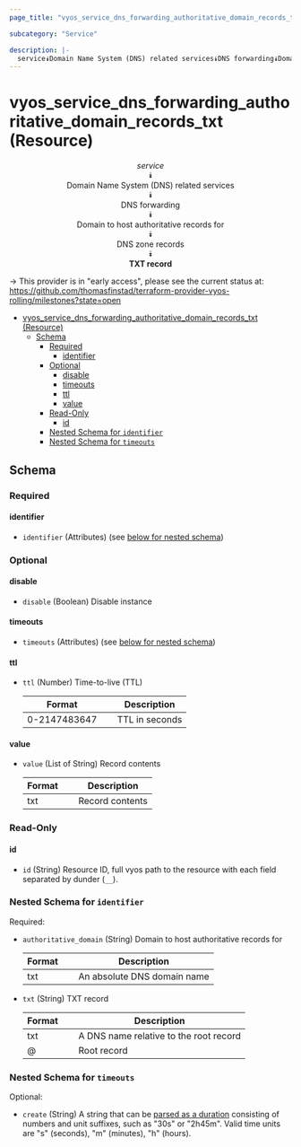 ```yaml
---
page_title: "vyos_service_dns_forwarding_authoritative_domain_records_txt Resource - vyos"

subcategory: "Service"

description: |-
  service⯯Domain Name System (DNS) related services⯯DNS forwarding⯯Domain to host authoritative records for⯯DNS zone records⯯TXT record
---
```


# vyos_service_dns_forwarding_authoritative_domain_records_txt (Resource)
<center>

*service*  
⯯  
Domain Name System (DNS) related services  
⯯  
DNS forwarding  
⯯  
Domain to host authoritative records for  
⯯  
DNS zone records  
⯯  
**TXT record**


</center>

-> This provider is in "early access", please see the current status at: https://github.com/thomasfinstad/terraform-provider-vyos-rolling/milestones?state=open

<!--TOC-->

- [vyos_service_dns_forwarding_authoritative_domain_records_txt (Resource)](#vyos_service_dns_forwarding_authoritative_domain_records_txt-resource)
  - [Schema](#schema)
    - [Required](#required)
      - [identifier](#identifier)
    - [Optional](#optional)
      - [disable](#disable)
      - [timeouts](#timeouts)
      - [ttl](#ttl)
      - [value](#value)
    - [Read-Only](#read-only)
      - [id](#id)
    - [Nested Schema for `identifier`](#nested-schema-for-identifier)
    - [Nested Schema for `timeouts`](#nested-schema-for-timeouts)

<!--TOC-->

<!-- schema generated by tfplugindocs -->
## Schema

### Required

#### identifier
- `identifier` (Attributes) (see [below for nested schema](#nestedatt--identifier))

### Optional

#### disable
- `disable` (Boolean) Disable instance
#### timeouts
- `timeouts` (Attributes) (see [below for nested schema](#nestedatt--timeouts))
#### ttl
- `ttl` (Number) Time-to-live (TTL)

    |  Format        &emsp;|  Description     |
    |----------------|------------------|
    |  0-2147483647  &emsp;|  TTL in seconds  |
#### value
- `value` (List of String) Record contents

    |  Format  &emsp;|  Description      |
    |----------|-------------------|
    |  txt     &emsp;|  Record contents  |

### Read-Only

#### id
- `id` (String) Resource ID, full vyos path to the resource with each field separated by dunder (`__`).

<a id="nestedatt--identifier"></a>
### Nested Schema for `identifier`

Required:

- `authoritative_domain` (String) Domain to host authoritative records for

    |  Format  &emsp;|  Description                  |
    |----------|-------------------------------|
    |  txt     &emsp;|  An absolute DNS domain name  |
- `txt` (String) TXT record

    |  Format  &emsp;|  Description                             |
    |----------|------------------------------------------|
    |  txt     &emsp;|  A DNS name relative to the root record  |
    |  @       &emsp;|  Root record                             |


<a id="nestedatt--timeouts"></a>
### Nested Schema for `timeouts`

Optional:

- `create` (String) A string that can be [parsed as a duration](https://pkg.go.dev/time#ParseDuration) consisting of numbers and unit suffixes, such as &#34;30s&#34; or &#34;2h45m&#34;. Valid time units are &#34;s&#34; (seconds), &#34;m&#34; (minutes), &#34;h&#34; (hours).
